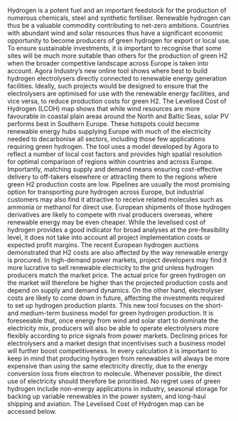 Hydrogen is a potent fuel and an important feedstock for the production of numerous chemicals, steel and synthetic fertiliser. Renewable hydrogen can thus be a valuable commodity contributing to net-zero ambitions.
Countries with abundant wind and solar resources thus have a significant economic opportunity to become producers of green hydrogen for export or local use. To ensure sustainable investments, it is important to recognise that some sites will be much more suitable than others for the production of green H2 when the broader competitive landscape across Europe is taken into account.
Agora Industry’s new online tool shows where best to build hydrogen electrolysers directly connected to renewable energy generation facilities. Ideally, such projects would be designed to ensure that the electrolysers are optimised for use with the renewable energy facilities, and vice versa, to reduce production costs for green H2.
The Levelised Cost of Hydrogen (LCOH) map shows that while wind resources are more favourable in coastal plain areas around the North and Baltic Seas, solar PV performs best in Southern Europe. These hotspots could become renewable energy hubs supplying Europe with much of the electricity needed to decarbonise all sectors, including those few applications requiring green hydrogen.
The tool uses a model developed by Agora to reflect a number of local cost factors and provides high spatial resolution for optimal comparison of regions within countries and across Europe. Importantly, matching supply and demand means ensuring cost-effective delivery to off-takers elsewhere or attracting them to the regions where green H2 production costs are low.
Pipelines are usually the most promising option for transporting pure hydrogen across Europe, but industrial customers may also find it attractive to receive related molecules such as ammonia or methanol for direct use. European shipments of those hydrogen derivatives are likely to compete with rival producers overseas, where renewable energy may be even cheaper.
While the levelised cost of hydrogen provides a good indicator for broad analyses at the pre-feasibility level, it does not take into account all project implementation costs or expected profit margins. The recent European hydrogen auctions demonstrated that H2 costs are also affected by the way renewable energy is procured. In high-demand power markets, project developers may find it more lucrative to sell renewable electricity to the grid unless hydrogen producers match the market price. The actual price for green hydrogen on the market will therefore be higher than the projected production costs and depend on supply and demand dynamics. On the other hand, electrolyser costs are likely to come down in future, affecting the investments required to set up hydrogen production plants.
This new tool focuses on the short- and medium-term business model for green hydrogen production. It is foreseeable that, once energy from wind and solar start to dominate the electricity mix, producers will also be able to operate electrolysers more flexibly according to price signals from power markets. Declining prices for electrolysers and a market design that incentivises such a business model will further boost competitiveness.
In every calculation it is important to keep in mind that producing hydrogen from renewables will always be more expensive than using the same electricity directly, due to the energy conversion loss from electron to molecule. Whenever possible, the direct use of electricity should therefore be prioritised. No regret uses of green hydrogen include non-energy applications in industry, seasonal storage for backing up variable renewables in the power system, and long-haul shipping and aviation.
The Levelised Cost of Hydrogen map can be accessed below.